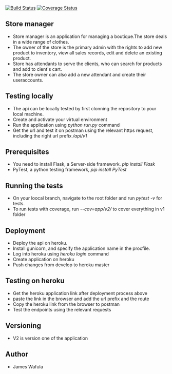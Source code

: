 
[![Build Status](https://travis-ci.org/jamesbeamie/store-manager-api.svg?branch=master)](https://travis-ci.org/jamesbeamie/store-manager-api) [![Coverage Status](https://coveralls.io/repos/github/jamesbeamie/store-manager-api/badge.svg?branch=develop)](https://coveralls.io/github/jamesbeamie/store-manager-api?branch=develop)
## Store manager
- Store manager is an application for managing a boutique.The store deals in a wide range of clothes.
- The owner of the store is the primary admin with the rights to add new product to inventory, view all sales records, edit and delete an existing product.
- Store has attendants to serve the clients, who can search for products and add to cient's cart.
- The store owner can also add a new attendant and create their useraccounts.
## Testing locally
- The api can be locally tested by first clonning the repository to your local machine.
- Create and activate your  virtual environment
- Run the application using _python run.py_ command
- Get the url and test it on postman using the relevant https request, including the right url prefix _/api/v1_

## Prerequisites
- You need to install Flask, a Server-side framework. _pip install Flask_
- PyTest, a python testing framework, _pip install PyTest_
## Running the tests
- On your loocal branch, navigate to the root folder and run _pytest -v_ for tests.
- To run tests with coverage, run _--cov=app/v2/_ to cover everything in v1 folder
## Deployment
- Deploy the api on heroku.
- Install gunicorn, and specify the application name in the procfile.
- Log into heroku using _heroku login_ command
- Create application on heroku
- Push changes from develop to heroku master
## Testing on heroku
- Get the heroku application link after deployment process above
- paste the link in the browser and add the url prefix and the route
- Copy the heroku link from the browser to postman
- Test the endpoints using the relevant requests
## Versioning
- V2 is version one of the application
## Author
- James Wafula

